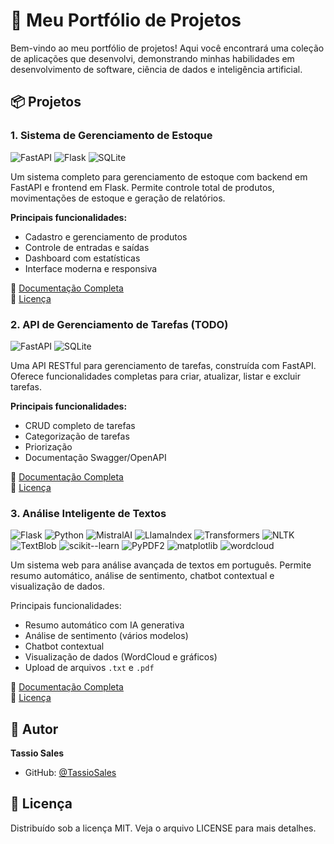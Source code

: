 # 🚀 Meu Portfólio de Projetos

Bem-vindo ao meu portfólio de projetos! Aqui você encontrará uma coleção de aplicações que desenvolvi, demonstrando minhas habilidades em desenvolvimento de software, ciência de dados e inteligência artificial.

## 📦 Projetos

### 1. Sistema de Gerenciamento de Estoque

![FastAPI](https://img.shields.io/badge/FastAPI-005571?style=for-the-badge&logo=fastapi)
![Flask](https://img.shields.io/badge/flask-%23000.svg?style=for-the-badge&logo=flask&logoColor=white)
![SQLite](https://img.shields.io/badge/sqlite-%2307405e.svg?style=for-the-badge&logo=sqlite&logoColor=white)

Um sistema completo para gerenciamento de estoque com backend em FastAPI e frontend em Flask. Permite controle total de produtos, movimentações de estoque e geração de relatórios.

**Principais funcionalidades:**
- Cadastro e gerenciamento de produtos
- Controle de entradas e saídas
- Dashboard com estatísticas
- Interface moderna e responsiva

📝 [Documentação Completa](https://github.com/TassioSales/MeuPortfolio/blob/main/estoque-api/README.md)  
📄 [Licença](https://github.com/TassioSales/MeuPortfolio/blob/main/estoque-api/LICENSE)

### 2. API de Gerenciamento de Tarefas (TODO)

![FastAPI](https://img.shields.io/badge/FastAPI-005571?style=for-the-badge&logo=fastapi)
![SQLite](https://img.shields.io/badge/sqlite-%2307405e.svg?style=for-the-badge&logo=sqlite&logoColor=white)

Uma API RESTful para gerenciamento de tarefas, construída com FastAPI. Oferece funcionalidades completas para criar, atualizar, listar e excluir tarefas.

**Principais funcionalidades:**
- CRUD completo de tarefas
- Categorização de tarefas
- Priorização
- Documentação Swagger/OpenAPI

📝 [Documentação Completa](https://github.com/TassioSales/MeuPortfolio/blob/main/todo_api/README.md)  
📄 [Licença](https://github.com/TassioSales/MeuPortfolio/blob/main/todo_api/LICENSE)

### 3. Análise Inteligente de Textos

![Flask](https://img.shields.io/badge/flask-%23000.svg?style=for-the-badge&logo=flask&logoColor=white)
![Python](https://img.shields.io/badge/python-3670A0?style=for-the-badge&logo=python&logoColor=ffdd54)
![MistralAI](https://img.shields.io/badge/MistralAI-5E4AE3?style=for-the-badge)
![LlamaIndex](https://img.shields.io/badge/LlamaIndex-FFD700?style=for-the-badge)
![Transformers](https://img.shields.io/badge/Transformers-FF6F00?style=for-the-badge)
![NLTK](https://img.shields.io/badge/NLTK-76B900?style=for-the-badge)
![TextBlob](https://img.shields.io/badge/TextBlob-FFB300?style=for-the-badge)
![scikit--learn](https://img.shields.io/badge/scikit--learn-F7931E?style=for-the-badge&logo=scikit-learn&logoColor=white)
![PyPDF2](https://img.shields.io/badge/PyPDF2-3776AB?style=for-the-badge)
![matplotlib](https://img.shields.io/badge/matplotlib-11557C?style=for-the-badge)
![wordcloud](https://img.shields.io/badge/wordcloud-8A2BE2?style=for-the-badge)

Um sistema web para análise avançada de textos em português. Permite resumo automático, análise de sentimento, chatbot contextual e visualização de dados.

Principais funcionalidades:

- Resumo automático com IA generativa
- Análise de sentimento (vários modelos)
- Chatbot contextual
- Visualização de dados (WordCloud e gráficos)
- Upload de arquivos `.txt` e `.pdf`

📝 [Documentação Completa](https://github.com/TassioSales/MeuPortfolio/blob/main/projeto/README.md)  
📄 [Licença](https://github.com/TassioSales/MeuPortfolio/blob/main/projeto/LICENSE)

## 👤 Autor

**Tassio Sales**
- GitHub: [@TassioSales](https://github.com/TassioSales)

## 📝 Licença

Distribuído sob a licença MIT. Veja o arquivo LICENSE para mais detalhes.